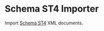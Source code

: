 # Schema ST4 Importer

Import [Schema ST4](https://www.quanos-content-solutions.com/en/software/schema-st4) XML documents.

